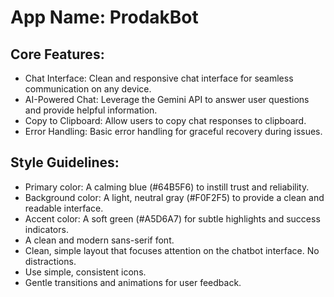 # **App Name**: ProdakBot

## Core Features:

- Chat Interface: Clean and responsive chat interface for seamless communication on any device.
- AI-Powered Chat: Leverage the Gemini API to answer user questions and provide helpful information.
- Copy to Clipboard: Allow users to copy chat responses to clipboard.
- Error Handling: Basic error handling for graceful recovery during issues.

## Style Guidelines:

- Primary color: A calming blue (#64B5F6) to instill trust and reliability.
- Background color: A light, neutral gray (#F0F2F5) to provide a clean and readable interface.
- Accent color: A soft green (#A5D6A7) for subtle highlights and success indicators.
- A clean and modern sans-serif font.
- Clean, simple layout that focuses attention on the chatbot interface. No distractions.
- Use simple, consistent icons.
- Gentle transitions and animations for user feedback.